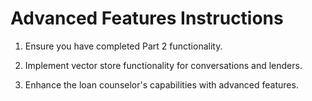 # Advanced Features Instructions

1. Ensure you have completed Part 2 functionality.

2. Implement vector store functionality for conversations and lenders.

3. Enhance the loan counselor's capabilities with advanced features.
